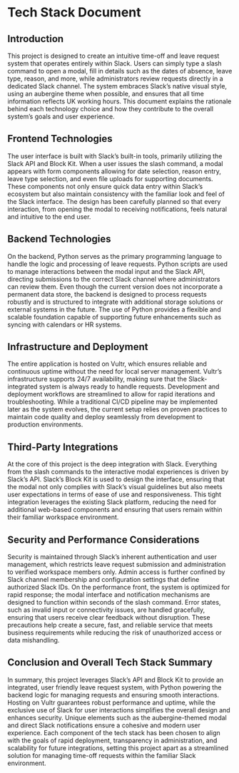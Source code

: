 # Tech Stack Document

## Introduction

This project is designed to create an intuitive time-off and leave request system that operates entirely within Slack. Users can simply type a slash command to open a modal, fill in details such as the dates of absence, leave type, reason, and more, while administrators review requests directly in a dedicated Slack channel. The system embraces Slack’s native visual style, using an aubergine theme when possible, and ensures that all time information reflects UK working hours. This document explains the rationale behind each technology choice and how they contribute to the overall system’s goals and user experience.

## Frontend Technologies

The user interface is built with Slack’s built-in tools, primarily utilizing the Slack API and Block Kit. When a user issues the slash command, a modal appears with form components allowing for date selection, reason entry, leave type selection, and even file uploads for supporting documents. These components not only ensure quick data entry within Slack’s ecosystem but also maintain consistency with the familiar look and feel of the Slack interface. The design has been carefully planned so that every interaction, from opening the modal to receiving notifications, feels natural and intuitive to the end user.

## Backend Technologies

On the backend, Python serves as the primary programming language to handle the logic and processing of leave requests. Python scripts are used to manage interactions between the modal input and the Slack API, directing submissions to the correct Slack channel where administrators can review them. Even though the current version does not incorporate a permanent data store, the backend is designed to process requests robustly and is structured to integrate with additional storage solutions or external systems in the future. The use of Python provides a flexible and scalable foundation capable of supporting future enhancements such as syncing with calendars or HR systems.

## Infrastructure and Deployment

The entire application is hosted on Vultr, which ensures reliable and continuous uptime without the need for local server management. Vultr’s infrastructure supports 24/7 availability, making sure that the Slack-integrated system is always ready to handle requests. Development and deployment workflows are streamlined to allow for rapid iterations and troubleshooting. While a traditional CI/CD pipeline may be implemented later as the system evolves, the current setup relies on proven practices to maintain code quality and deploy seamlessly from development to production environments.

## Third-Party Integrations

At the core of this project is the deep integration with Slack. Everything from the slash commands to the interactive modal experiences is driven by Slack’s API. Slack’s Block Kit is used to design the interface, ensuring that the modal not only complies with Slack’s visual guidelines but also meets user expectations in terms of ease of use and responsiveness. This tight integration leverages the existing Slack platform, reducing the need for additional web-based components and ensuring that users remain within their familiar workspace environment.

## Security and Performance Considerations

Security is maintained through Slack’s inherent authentication and user management, which restricts leave request submission and administration to verified workspace members only. Admin access is further confined by Slack channel membership and configuration settings that define authorized Slack IDs. On the performance front, the system is optimized for rapid response; the modal interface and notification mechanisms are designed to function within seconds of the slash command. Error states, such as invalid input or connectivity issues, are handled gracefully, ensuring that users receive clear feedback without disruption. These precautions help create a secure, fast, and reliable service that meets business requirements while reducing the risk of unauthorized access or data mishandling.

## Conclusion and Overall Tech Stack Summary

In summary, this project leverages Slack’s API and Block Kit to provide an integrated, user friendly leave request system, with Python powering the backend logic for managing requests and ensuring smooth interactions. Hosting on Vultr guarantees robust performance and uptime, while the exclusive use of Slack for user interactions simplifies the overall design and enhances security. Unique elements such as the aubergine-themed modal and direct Slack notifications ensure a cohesive and modern user experience. Each component of the tech stack has been chosen to align with the goals of rapid deployment, transparency in administration, and scalability for future integrations, setting this project apart as a streamlined solution for managing time-off requests within the familiar Slack environment.

